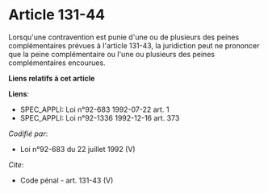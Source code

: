 # Article 131-44

Lorsqu'une contravention est punie d'une ou de plusieurs des peines complémentaires prévues à l'article 131-43, la
juridiction peut ne prononcer que la peine complémentaire ou l'une ou plusieurs des peines complémentaires encourues.

**Liens relatifs à cet article**

**Liens**:

  - SPEC_APPLI: Loi n°92-683 1992-07-22 art. 1
  - SPEC_APPLI: Loi n°92-1336 1992-12-16 art. 373

_Codifié par_:

  - Loi n°92-683 du 22 juillet 1992 (V)

_Cite_:

  - Code pénal - art. 131-43 (V)
